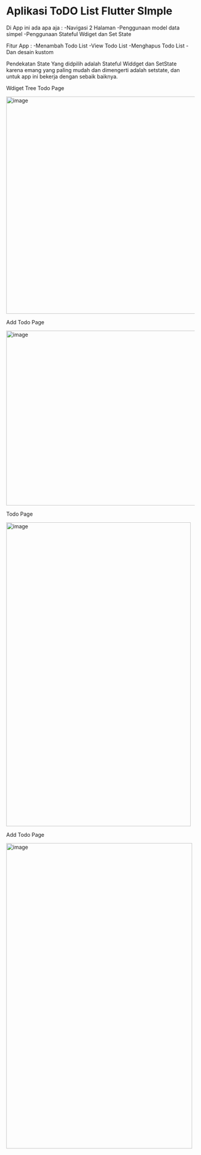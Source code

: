 # Aplikasi ToDO List Flutter SImple

Di App ini ada apa aja :
-Navigasi 2 Halaman
-Penggunaan model data simpel
-Penggunaan Stateful Wdiget dan Set State

Fitur App :
-Menambah Todo List
-View Todo List
-Menghapus Todo List
-Dan desain kustom

Pendekatan State Yang didpilih  adalah Stateful Widdget dan SetState karena emang yang paling mudah dan dimengerti adalah setstate, dan untuk app ini bekerja dengan sebaik baiknya.

Wdiget Tree
Todo Page

<img width="725" height="579" alt="image" src="https://github.com/user-attachments/assets/6604ec8d-b35d-4338-98e8-68f33c6ce03a" />

Add Todo Page

<img width="711" height="466" alt="image" src="https://github.com/user-attachments/assets/a2028a7b-63e7-4465-b91a-a0248dbe5c98" />


Todo Page

<img width="493" height="810" alt="image" src="https://github.com/user-attachments/assets/c91815e6-aa74-4089-aef7-3daf8302ebc2" />

Add Todo Page

<img width="497" height="814" alt="image" src="https://github.com/user-attachments/assets/39334039-fded-44eb-b2a2-854aa9a9c133" />
